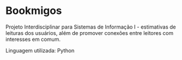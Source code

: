 # Bookmigos
Projeto Interdisciplinar para Sistemas de Informação I - estimativas de leituras dos usuários, além de promover conexões entre leitores com interesses em comum.

Linguagem utilizada: Python
